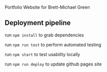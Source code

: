 Portfolio Website for Brett-Michael Green
## Deployment pipeline
run `npm install` to grab dependencies

run `npm run test` to perform automated testing

run `npm start` to test usability locally

run `npm run deploy` to update github pages site